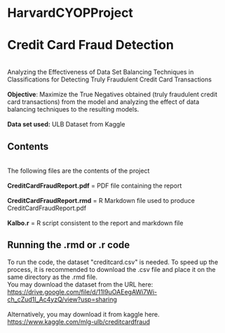 # HarvardCYOPProject

<h1>Credit Card Fraud Detection</h1>
<br>
Analyzing the Effectiveness of Data Set Balancing Techniques in Classifications for Detecting Truly Fraudulent Credit Card Transactions<br>
<br>
<b>Objective</b>: Maximize the True Negatives obtained (truly fraudulent credit card transactions) from the model and analyzing the effect of data balancing techniques to the resulting models.</br>
<br>
<b>Data set used:</b> ULB Dataset from Kaggle
<br>
<h2> Contents </h2>
<br>
The following files are the contents of the project<br>
<br>
<b>CreditCardFraudReport.pdf</b> = PDF file containing the report<br>
<br>
<b>CreditCardFraudReport.rmd</b> = R Markdown file used to produce CreditCardFraudReport.pdf<br>
<br>
<b>Kalbo.r</b> = R script consistent to the report and markdown file<br>

<h2> Running the .rmd or .r code </h2>

To run the code, the dataset "creditcard.csv" is needed. To speed up the process, it is recommended to download the .csv file and place it on the same directory as the .rmd file.<br> You may download the dataset from the URL here: https://drive.google.com/file/d/11I9uOAEegAWi7Wi-ch_cZud1I_Ac4yzQ/view?usp=sharing<br>
<br>
Alternatively, you may download it from kaggle here. https://www.kaggle.com/mlg-ulb/creditcardfraud<br>

